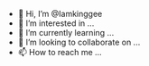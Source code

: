 - 👋 Hi, I’m @Iamkinggee
- 👀 I’m interested in ...
- 🌱 I’m currently learning ...
- 💞️ I’m looking to collaborate on ...
- 📫 How to reach me ...

<!---
Iamkinggee/Iamkinggee is a ✨ special ✨ repository because its `README.md` (this file) appears on your GitHub profile.
You can click the Preview link to take a look at your changes.
--->
